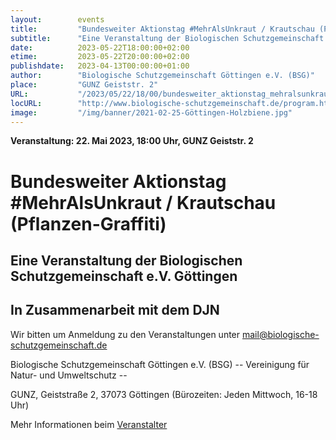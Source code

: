 ```yaml
---
layout:        events
title:         "Bundesweiter Aktionstag #MehrAlsUnkraut / Krautschau (Pflanzen-Graffiti)"
subtitle:      "Eine Veranstaltung der Biologischen Schutzgemeinschaft e.V. Göttingen"
date:          2023-05-22T18:00:00+02:00
etime:         2023-05-22T20:00:00+02:00
publishdate:   2023-04-13T00:00:00+01:00
author:        "Biologische Schutzgemeinschaft Göttingen e.V. (BSG)"
place:         "GUNZ Geiststr. 2"
URL:           "/2023/05/22/18/00/bundesweiter_aktionstag_mehralsunkraut__krautschau_(pflanzen-graffiti)"
locURL:        "http://www.biologische-schutzgemeinschaft.de/program.html"
image:         "/img/banner/2021-02-25-Göttingen-Holzbiene.jpg"
---
```


**Veranstaltung: 22. Mai 2023, 18:00 Uhr, GUNZ Geiststr. 2**

Bundesweiter Aktionstag #MehrAlsUnkraut / Krautschau (Pflanzen-Graffiti)
===========

Eine Veranstaltung der Biologischen Schutzgemeinschaft e.V. Göttingen
-----------
In Zusammenarbeit mit dem DJN
-------------


Wir bitten um Anmeldung zu den Veranstaltungen unter mail@biologische-schutzgemeinschaft.de

Biologische Schutzgemeinschaft Göttingen e.V. (BSG)
-- Vereinigung für Natur- und Umweltschutz --

GUNZ, Geiststraße 2, 37073 Göttingen (Bürozeiten: Jeden Mittwoch, 16-18 Uhr)

Mehr Informationen beim [Veranstalter](http://www.biologische-schutzgemeinschaft.de/program.html)
